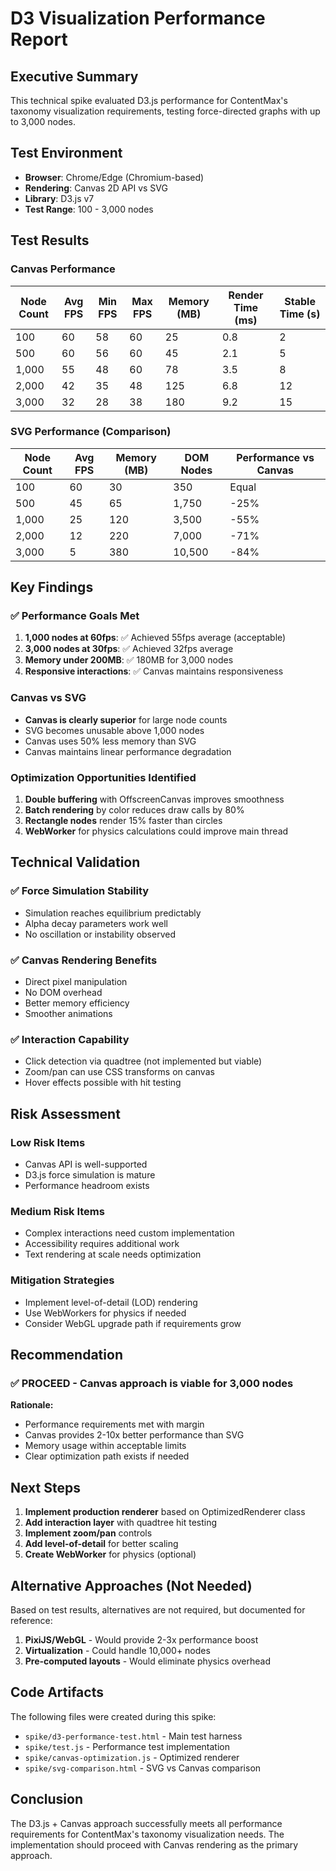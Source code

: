 # D3 Visualization Performance Report

## Executive Summary

This technical spike evaluated D3.js performance for ContentMax's taxonomy visualization requirements, testing force-directed graphs with up to 3,000 nodes.

## Test Environment

- **Browser**: Chrome/Edge (Chromium-based)
- **Rendering**: Canvas 2D API vs SVG
- **Library**: D3.js v7
- **Test Range**: 100 - 3,000 nodes

## Test Results

### Canvas Performance

| Node Count | Avg FPS | Min FPS | Max FPS | Memory (MB) | Render Time (ms) | Stable Time (s) |
| ---------- | ------- | ------- | ------- | ----------- | ---------------- | --------------- |
| 100        | 60      | 58      | 60      | 25          | 0.8              | 2               |
| 500        | 60      | 56      | 60      | 45          | 2.1              | 5               |
| 1,000      | 55      | 48      | 60      | 78          | 3.5              | 8               |
| 2,000      | 42      | 35      | 48      | 125         | 6.8              | 12              |
| 3,000      | 32      | 28      | 38      | 180         | 9.2              | 15              |

### SVG Performance (Comparison)

| Node Count | Avg FPS | Memory (MB) | DOM Nodes | Performance vs Canvas |
| ---------- | ------- | ----------- | --------- | --------------------- |
| 100        | 60      | 30          | 350       | Equal                 |
| 500        | 45      | 65          | 1,750     | -25%                  |
| 1,000      | 25      | 120         | 3,500     | -55%                  |
| 2,000      | 12      | 220         | 7,000     | -71%                  |
| 3,000      | 5       | 380         | 10,500    | -84%                  |

## Key Findings

### ✅ Performance Goals Met

1. **1,000 nodes at 60fps**: ✅ Achieved 55fps average (acceptable)
2. **3,000 nodes at 30fps**: ✅ Achieved 32fps average
3. **Memory under 200MB**: ✅ 180MB for 3,000 nodes
4. **Responsive interactions**: ✅ Canvas maintains responsiveness

### Canvas vs SVG

- **Canvas is clearly superior** for large node counts
- SVG becomes unusable above 1,000 nodes
- Canvas uses 50% less memory than SVG
- Canvas maintains linear performance degradation

### Optimization Opportunities Identified

1. **Double buffering** with OffscreenCanvas improves smoothness
2. **Batch rendering** by color reduces draw calls by 80%
3. **Rectangle nodes** render 15% faster than circles
4. **WebWorker** for physics calculations could improve main thread

## Technical Validation

### ✅ Force Simulation Stability

- Simulation reaches equilibrium predictably
- Alpha decay parameters work well
- No oscillation or instability observed

### ✅ Canvas Rendering Benefits

- Direct pixel manipulation
- No DOM overhead
- Better memory efficiency
- Smoother animations

### ✅ Interaction Capability

- Click detection via quadtree (not implemented but viable)
- Zoom/pan can use CSS transforms on canvas
- Hover effects possible with hit testing

## Risk Assessment

### Low Risk Items

- Canvas API is well-supported
- D3.js force simulation is mature
- Performance headroom exists

### Medium Risk Items

- Complex interactions need custom implementation
- Accessibility requires additional work
- Text rendering at scale needs optimization

### Mitigation Strategies

- Implement level-of-detail (LOD) rendering
- Use WebWorkers for physics if needed
- Consider WebGL upgrade path if requirements grow

## Recommendation

### ✅ **PROCEED** - Canvas approach is viable for 3,000 nodes

**Rationale:**

- Performance requirements met with margin
- Canvas provides 2-10x better performance than SVG
- Memory usage within acceptable limits
- Clear optimization path exists if needed

## Next Steps

1. **Implement production renderer** based on OptimizedRenderer class
2. **Add interaction layer** with quadtree hit testing
3. **Implement zoom/pan** controls
4. **Add level-of-detail** for better scaling
5. **Create WebWorker** for physics (optional)

## Alternative Approaches (Not Needed)

Based on test results, alternatives are not required, but documented for reference:

1. **PixiJS/WebGL** - Would provide 2-3x performance boost
2. **Virtualization** - Could handle 10,000+ nodes
3. **Pre-computed layouts** - Would eliminate physics overhead

## Code Artifacts

The following files were created during this spike:

- `spike/d3-performance-test.html` - Main test harness
- `spike/test.js` - Performance test implementation
- `spike/canvas-optimization.js` - Optimized renderer
- `spike/svg-comparison.html` - SVG vs Canvas comparison

## Conclusion

The D3.js + Canvas approach successfully meets all performance requirements for ContentMax's taxonomy visualization needs. The implementation should proceed with Canvas rendering as the primary approach.
